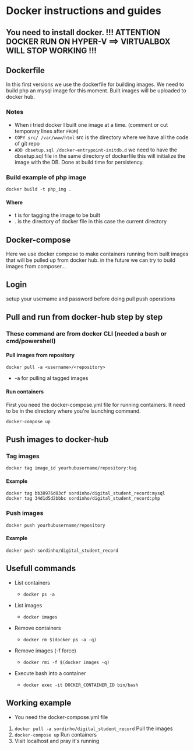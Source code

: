 # Docker instructions and guides

## You need to install docker. !!! ATTENTION DOCKER RUN ON HYPER-V ==> VIRTUALBOX WILL STOP WORKING !!!

## Dockerfile

In this first versions we use the dockerfile for building images. We need to build php an mysql image for this moment.
Built images will be uploaded to docker hub.

### Notes

- When i tried docker I built one image at a time. (comment or cut temporary lines after `FROM`)
- `COPY src/ /var/www/html` src is the directory where we have all the code of git repo
- `ADD dbsetup.sql /docker-entrypoint-initdb.d` we need to have the dbsetup.sql file in the same directory of dockerfile this will initialize the image with the DB. Done at build time for persistency.

### Build example of php image

```
docker build -t php_img .
```

#### Where

- t is for tagging the image to be built
- . is the directory of docker file in this case the current directory

## Docker-compose

Here we use docker compose to make containers running from built images that will be pulled up from docker hub. in the future we can try to build images from composer...

## Login

setup your username and password before doing pull push operations

## Pull and run from docker-hub step by step

### These command are from docker CLI (needed a bash or cmd/powershell)

#### Pull images from repository

```
docker pull -a <username>/<repository>
```

- -a for pulling al tagged images

#### Run containers

First you need the docker-compose.yml file for running containers. It need to be in the directory where you're launching command.

```
docker-compose up
```

## Push images to docker-hub

### Tag images

```
docker tag image_id yourhubusername/repository:tag
```

#### Example

```
docker tag bb38976d03cf sordinho/digital_student_record:mysql
docker tag 34d1d5d2bbbc sordinho/digital_student_record:php
```

### Push images

```
docker push yourhubusername/repository
```

#### Example

```
docker push sordinho/digital_student_record
```

## Usefull commands

- List containers

  - `docker ps -a`

- List images

  - `docker images`

- Remove containers

  - `docker rm $(docker ps -a -q)`

- Remove images (-f force)

  - `docker rmi -f $(docker images -q)`

- Execute bash into a container
  - `docker exec -it DOCKER_CONTAINER_ID bin/bash`

## Working example

- You need the docker-compose.yml file

1. `docker pull -a sordinho/digital_student_record` Pull the images
2. `docker-compose up` Run containers
3. Visit localhost and pray it's running
